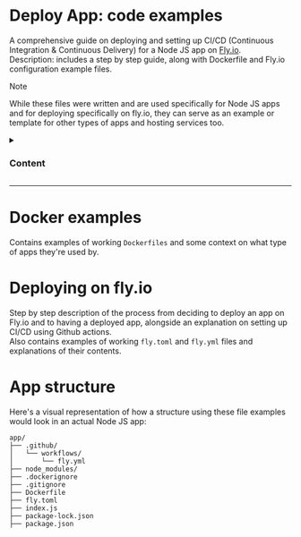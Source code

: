 # Deploy App: code examples

A comprehensive guide on deploying and setting up CI/CD (Continuous Integration & Continuous Delivery) for a Node JS app on [Fly.io](https://fly.io/).<br>
Description: includes a step by step guide, along with Dockerfile and Fly.io configuration example files.

> [!NOTE]
> While these files were written and are used specifically for Node JS apps and for deploying specifically on fly.io, they can serve as an example or template for other types of apps and hosting services too.

<details>

  <summary><h3>Content</h3></summary>

- [Dockerfile examples](/Dockerfile%20examples)
  - [Dockerfile_generic](/Dockerfile%20examples#dockerfile_generic)
  - [Dockerfile_puppeteer](/Dockerfile%20examples#dockerfile_puppeteer)
  - [.dockerignore](/Dockerfile%20examples#dockerignore)
- [Deploying on Fly.io](/Deploying%20on%20Fly.io)
  - [Installing flyctl](/Deploying%20on%20Fly.io#installing-flyctl)
  - [Launching on Fly.io](/Deploying%20on%20Fly.io#launching-on-flyio)
    - [Secrets](/Deploying%20on%20Fly.io#secrets)
    - [fly.toml](/Deploying%20on%20Fly.io#flytoml)
  - [Continuous deployment on Fly.io](/Deploying%20on%20Fly.io#continuous-deployment-on-flyio)
    - [Get a fly token](/Deploying%20on%20Fly.io#get-a-fly-token)
    - [Github actions](/Deploying%20on%20Fly.io#github-actions)
    - [fly.yml](/Deploying%20on%20Fly.io#flyyml)
  - [More relevant documentation](/Deploying%20on%20Fly.io#more-relevant-documentation)
- [App structure](#appstructure)

</details>
<hr>

# Docker examples

Contains examples of working `Dockerfiles` and some context on what type of apps they're used by.

# Deploying on fly.io

Step by step description of the process from deciding to deploy an app on Fly.io and to having a deployed app, alongside an explanation on setting up CI/CD using Github actions.<br>
Also contains examples of working `fly.toml` and `fly.yml` files and explanations of their contents.

# App structure

Here's a visual representation of how a structure using these file examples would look in an actual Node JS app:

```
app/
├── .github/
│   └── workflows/
│       └── fly.yml
├── node_modules/
├── .dockerignore
├── .gitignore
├── Dockerfile
├── fly.toml
├── index.js
├── package-lock.json
├── package.json
```
